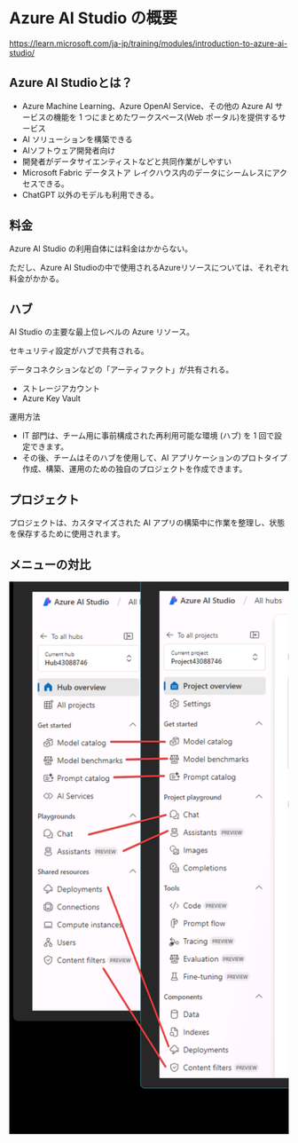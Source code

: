 # Azure AI Studio の概要

https://learn.microsoft.com/ja-jp/training/modules/introduction-to-azure-ai-studio/

## Azure AI Studioとは？

- Azure Machine Learning、Azure OpenAI Service、その他の Azure AI サービスの機能を 1 つにまとめたワークスペース(Web ポータル)を提供するサービス
- AI ソリューションを構築できる
- AIソフトウェア開発者向け
- 開発者がデータサイエンティストなどと共同作業がしやすい
- Microsoft Fabric データストア レイクハウス内のデータにシームレスにアクセスできる。
- ChatGPT 以外のモデルも利用できる。

## 料金

Azure AI Studio の利用自体には料金はかからない。

ただし、Azure AI Studioの中で使用されるAzureリソースについては、それぞれ料金がかかる。

## ハブ

AI Studio の主要な最上位レベルの Azure リソース。

セキュリティ設定がハブで共有される。

データコネクションなどの「アーティファクト」が共有される。

- ストレージアカウント
- Azure Key Vault

運用方法

- IT 部門は、チーム用に事前構成された再利用可能な環境 (ハブ) を 1 回で設定できます。 
- その後、チームはそのハブを使用して、AI アプリケーションのプロトタイプ作成、構築、運用のための独自のプロジェクトを作成できます。


## プロジェクト


プロジェクトは、カスタマイズされた AI アプリの構築中に作業を整理し、状態を保存するために使用されます。


## メニューの対比

![alt text](image.png)